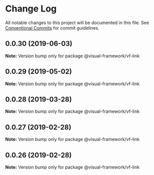 # Change Log

All notable changes to this project will be documented in this file.
See [Conventional Commits](https://conventionalcommits.org) for commit guidelines.

## 0.0.30 (2019-06-03)

**Note:** Version bump only for package @visual-framework/vf-link





## 0.0.29 (2019-05-02)

**Note:** Version bump only for package @visual-framework/vf-link





## 0.0.28 (2019-03-28)

**Note:** Version bump only for package @visual-framework/vf-link





## 0.0.27 (2019-02-28)

**Note:** Version bump only for package @visual-framework/vf-link





## 0.0.26 (2019-02-28)

**Note:** Version bump only for package @visual-framework/vf-link
